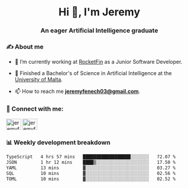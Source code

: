 <h1 align="center">Hi 👋, I'm Jeremy</h1>
<h3 align="center">An eager Artificial Intelligence graduate</h3>

<h3 align="left">✍ About me</h3>

- 🔭 I’m currently working at [RocketFin](https://rocketfin.co) as a Junior Software Developer.

- 🌱 Finished a Bachelor's of Science in Artificial Intelligence at the [University of Malta](https://www.linkedin.com/school/university-of-malta/).

- 📫 How to reach me **jeremyfenech03@gmail.com**.

<h3 align="left">🔗 Connect with me:</h3>
<p align="left">
<a href="https://linkedin.com/in/jeremyfenech" target="blank"><img align="center" src="https://raw.githubusercontent.com/rahuldkjain/github-profile-readme-generator/master/src/images/icons/Social/linked-in-alt.svg" alt="jeremyfenech" height="30" width="40" /></a>
<a href="https://www.leetcode.com/jeremyfen" target="blank"><img align="center" src="https://raw.githubusercontent.com/rahuldkjain/github-profile-readme-generator/master/src/images/icons/Social/leet-code.svg" alt="jeremyfen" height="30" width="40" /></a>
</p>


<h3 align="left">📊 Weekly development breakdown</h3>

<!--START_SECTION:waka-->

```txt
TypeScript   4 hrs 57 mins   ██████████████████░░░░░░░   72.07 %
JSON         1 hr 12 mins    ████▒░░░░░░░░░░░░░░░░░░░░   17.50 %
YAML         13 mins         ▓░░░░░░░░░░░░░░░░░░░░░░░░   03.27 %
SQL          10 mins         ▓░░░░░░░░░░░░░░░░░░░░░░░░   02.56 %
TOML         10 mins         ▓░░░░░░░░░░░░░░░░░░░░░░░░   02.52 %
```

<!--END_SECTION:waka-->
